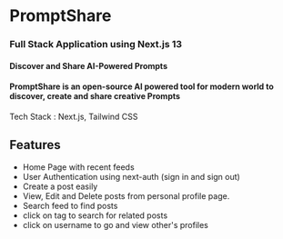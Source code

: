 # PromptShare
### Full Stack Application using Next.js 13

#### Discover and Share AI-Powered Prompts

#### PromptShare is an open-source AI powered tool for modern world to discover, create and share creative Prompts

Tech Stack : Next.js, Tailwind CSS

## Features
- Home Page with recent feeds
- User Authentication using next-auth (sign in and sign out)
- Create a post easily
- View, Edit and Delete posts from personal profile page.
- Search feed to find posts
- click on tag to search for related posts
- click on username to go and view other's profiles